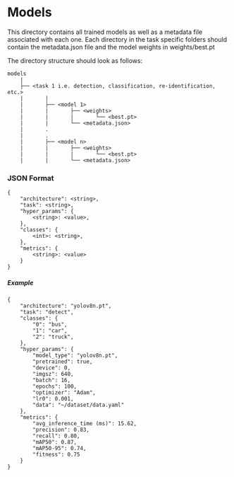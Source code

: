 # Models

This directory contains all trained models as well as a metadata file associated
with each one. Each directory in the task specific folders should contain
the metadata.json file and the model weights in weights/best.pt

The directory structure should look as follows:

```
models
    |
    ├── <task 1 i.e. detection, classification, re-identification, etc.>
    |       |
    |       ├── <model 1>
    |       |       ├── <weights>
    |       |       |       └── <best.pt>
    |       |       └── <metadata.json>
    |       .
    |       .
    |       ├── <model n>
    |       |       ├── <weights>
    |       |       |       └── <best.pt>
    |       |       └── <metadata.json>
```

### JSON Format

```
{
    "architecture": <string>,
    "task": <string>,
    "hyper_params": {
        <string>: <value>,
    },
    "classes": {
        <int>: <string>,
    },
    "metrics": {
        <string>: <value>
    }
}
```

##### Example

```
{
    "architecture": "yolov8n.pt",
    "task": "detect",
    "classes": {
        "0": "bus",
        "1": "car",
        "2": "truck",
    },
    "hyper_params": {
        "model_type": "yolov8n.pt",
        "pretrained": true,
        "device": 0,
        "imgsz": 640,
        "batch": 16,
        "epochs": 100,
        "optimizer": "Adam",
        "lr0": 0.001,
        "data": "~/dataset/data.yaml"
    },
    "metrics": {
        "avg_inference_time (ms)": 15.62,
        "precision": 0.83,
        "recall": 0.80,
        "mAP50": 0.87,
        "mAP50-95": 0.74,
        "fitness": 0.75
    }
}
```
